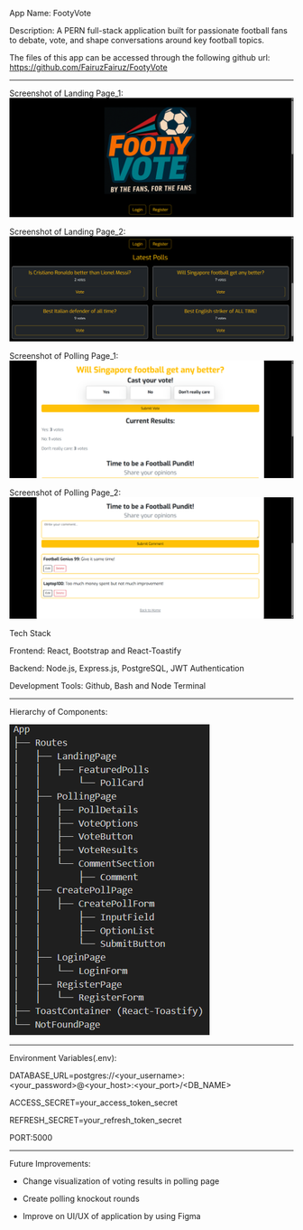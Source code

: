 App Name: FootyVote

Description: A PERN full-stack application built for passionate football fans to debate, vote, and shape conversations around key football topics.

The files of this app can be accessed through the following github url: https://github.com/FairuzFairuz/FootyVote

---

Screenshot of Landing Page_1:
![alt text](image.png)

Screenshot of Landing Page_2:
![alt text](image-1.png)

Screenshot of Polling Page_1:
![alt text](image-2.png)

Screenshot of Polling Page_2:
![alt text](image-3.png)

Tech Stack

Frontend: React, Bootstrap and React-Toastify

Backend: Node.js, Express.js, PostgreSQL, JWT Authentication

Development Tools: Github, Bash and Node Terminal

---

Hierarchy of Components:

![alt text](image-4.png)

---

Environment Variables(.env):

DATABASE_URL=postgres://<your_username>:<your_password>@<your_host>:<your_port>/<DB_NAME>

ACCESS_SECRET=your_access_token_secret

REFRESH_SECRET=your_refresh_token_secret

PORT:5000

---

Future Improvements:

- Change visualization of voting results in polling page

- Create polling knockout rounds

- Improve on UI/UX of application by using Figma
